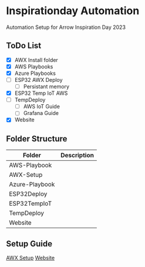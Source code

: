 # Inspirationday Automation

Automation Setup for Arrow Inspiration Day 2023

## ToDo List

- [x] AWX Install folder
- [x] AWS Playbooks
- [x] Azure Playbooks
- [ ] ESP32 AWX Deploy
  - [ ] Persistant memory
- [x] ESP32 Temp IoT AWS
- [ ] TempDeploy
  - [ ] AWS IoT Guide
  - [ ] Grafana Guide
- [x] Website

## Folder Structure

| Folder | Description |
| ------- | -------- |
| AWS-Playbook | |
| AWX-Setup | |
| Azure-Playbook | |
| ESP32Deploy | |
| ESP32TempIoT | |
| TempDeploy | |
| Website | |

## Setup Guide

[AWX Setup](/AWX-Setup/README.md)
[Website](/Website/README.md)
